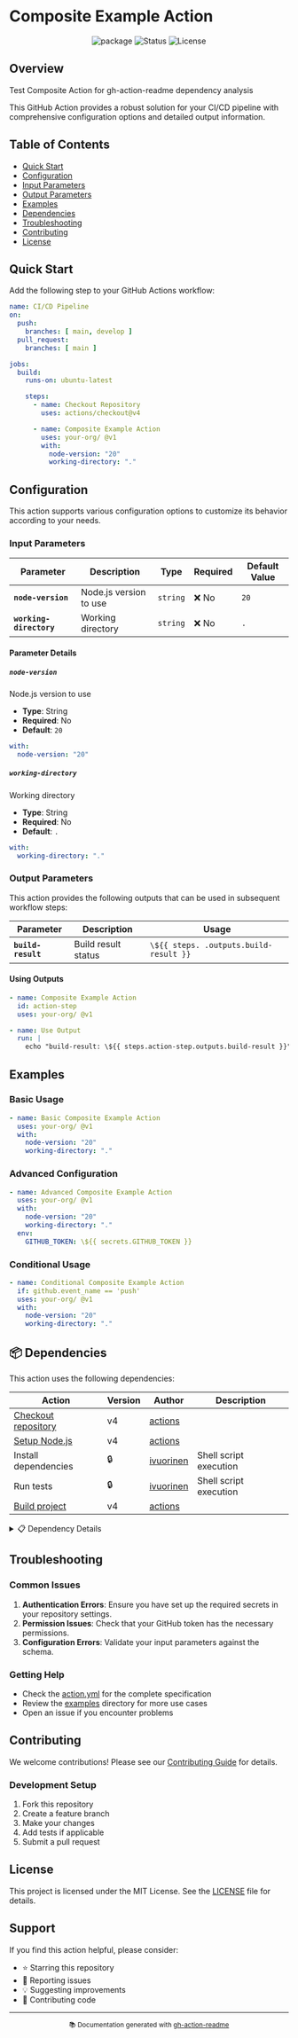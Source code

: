 # Composite Example Action


<div align="center">
  <img src="https://img.shields.io/badge/icon-package-blue" alt="package" />
  <img src="https://img.shields.io/badge/status-stable-brightgreen" alt="Status" />
  <img src="https://img.shields.io/badge/license-MIT-blue" alt="License" />
</div>


## Overview

Test Composite Action for gh-action-readme dependency analysis

This GitHub Action provides a robust solution for your CI/CD pipeline with comprehensive configuration options and detailed output information.

## Table of Contents

- [Quick Start](#quick-start)
- [Configuration](#configuration)
- [Input Parameters](#input-parameters)
- [Output Parameters](#output-parameters)
- [Examples](#examples)
- [Dependencies](#-dependencies)
- [Troubleshooting](#troubleshooting)
- [Contributing](#contributing)
- [License](#license)

## Quick Start

Add the following step to your GitHub Actions workflow:

```yaml
name: CI/CD Pipeline
on:
  push:
    branches: [ main, develop ]
  pull_request:
    branches: [ main ]

jobs:
  build:
    runs-on: ubuntu-latest

    steps:
      - name: Checkout Repository
        uses: actions/checkout@v4

      - name: Composite Example Action
        uses: your-org/ @v1
        with:
          node-version: "20"
          working-directory: "."
```

## Configuration

This action supports various configuration options to customize its behavior according to your needs.


### Input Parameters

| Parameter | Description | Type | Required | Default Value |
|-----------|-------------|------|----------|---------------|
| **`node-version`** | Node.js version to use | `string` | ❌ No | `20` |
| **`working-directory`** | Working directory | `string` | ❌ No | `.` |

#### Parameter Details


##### `node-version`

Node.js version to use

- **Type**: String
- **Required**: No
- **Default**: `20`

```yaml
with:
  node-version: "20"
```


##### `working-directory`

Working directory

- **Type**: String
- **Required**: No
- **Default**: `.`

```yaml
with:
  working-directory: "."
```





### Output Parameters

This action provides the following outputs that can be used in subsequent workflow steps:

| Parameter | Description | Usage |
|-----------|-------------|-------|
| **`build-result`** | Build result status | `\${{ steps. .outputs.build-result }}` |

#### Using Outputs

```yaml
- name: Composite Example Action
  id: action-step
  uses: your-org/ @v1

- name: Use Output
  run: |
    echo "build-result: \${{ steps.action-step.outputs.build-result }}"
```


## Examples

### Basic Usage

```yaml
- name: Basic Composite Example Action
  uses: your-org/ @v1
  with:
    node-version: "20"
    working-directory: "."
```

### Advanced Configuration

```yaml
- name: Advanced Composite Example Action
  uses: your-org/ @v1
  with:
    node-version: "20"
    working-directory: "."
  env:
    GITHUB_TOKEN: \${{ secrets.GITHUB_TOKEN }}
```

### Conditional Usage

```yaml
- name: Conditional Composite Example Action
  if: github.event_name == 'push'
  uses: your-org/ @v1
  with:
    node-version: "20"
    working-directory: "."
```


## 📦 Dependencies

This action uses the following dependencies:

| Action | Version | Author | Description |
|--------|---------|--------|-------------|
| [Checkout repository](https://github.com/marketplace/actions/checkout) | v4 | [actions](https://github.com/actions) |  |
| [Setup Node.js](https://github.com/marketplace/actions/setup-node) | v4 | [actions](https://github.com/actions) |  |
| Install dependencies | 🔒 | [ivuorinen](https://github.com/ivuorinen) | Shell script execution |
| Run tests | 🔒 | [ivuorinen](https://github.com/ivuorinen) | Shell script execution |
| [Build project](https://github.com/marketplace/actions/setup-node) | v4 | [actions](https://github.com/actions) |  |

<details>
<summary>📋 Dependency Details</summary>


### Checkout repository @ v4


- 📌 **Floating Version**: Using latest version (consider pinning for security)

- 👤 **Author**: [actions](https://github.com/actions)
- 🏪 **Marketplace**: [View on GitHub Marketplace](https://github.com/marketplace/actions/checkout)
- 📂 **Source**: [View Source](https://github.com/actions/checkout)

- **Configuration**:
  ```yaml
  with:
    fetch-depth: 0
    token: ${{ github.token }}
  ```



### Setup Node.js @ v4


- 📌 **Floating Version**: Using latest version (consider pinning for security)

- 👤 **Author**: [actions](https://github.com/actions)
- 🏪 **Marketplace**: [View on GitHub Marketplace](https://github.com/marketplace/actions/setup-node)
- 📂 **Source**: [View Source](https://github.com/actions/setup-node)

- **Configuration**:
  ```yaml
  with:
    cache: npm
    node-version: ${{ inputs.node-version }}
  ```



### Install dependencies


- 🔒 **Pinned Version**: Locked to specific version for security

- 👤 **Author**: [ivuorinen](https://github.com/ivuorinen)

- 📂 **Source**: [View Source](https://github.com/ivuorinen/gh-action-readme/blob/main/action.yml#L30)



### Run tests


- 🔒 **Pinned Version**: Locked to specific version for security

- 👤 **Author**: [ivuorinen](https://github.com/ivuorinen)

- 📂 **Source**: [View Source](https://github.com/ivuorinen/gh-action-readme/blob/main/action.yml#L40)



### Build project @ v4


- 📌 **Floating Version**: Using latest version (consider pinning for security)

- 👤 **Author**: [actions](https://github.com/actions)
- 🏪 **Marketplace**: [View on GitHub Marketplace](https://github.com/marketplace/actions/setup-node)
- 📂 **Source**: [View Source](https://github.com/actions/setup-node)

- **Configuration**:
  ```yaml
  with:
    node-version: ${{ inputs.node-version }}
  ```







### Same Repository Dependencies

- [Install dependencies](https://github.com/ivuorinen/gh-action-readme/blob/main/action.yml#L30) - Shell script execution

- [Run tests](https://github.com/ivuorinen/gh-action-readme/blob/main/action.yml#L40) - Shell script execution



</details>


## Troubleshooting

### Common Issues

1. **Authentication Errors**: Ensure you have set up the required secrets in your repository settings.
2. **Permission Issues**: Check that your GitHub token has the necessary permissions.
3. **Configuration Errors**: Validate your input parameters against the schema.

### Getting Help

- Check the [action.yml](./action.yml) for the complete specification
- Review the [examples](./examples/) directory for more use cases
- Open an issue if you encounter problems

## Contributing

We welcome contributions! Please see our [Contributing Guide](CONTRIBUTING.md) for details.

### Development Setup

1. Fork this repository
2. Create a feature branch
3. Make your changes
4. Add tests if applicable
5. Submit a pull request

## License

This project is licensed under the MIT License. See the [LICENSE](LICENSE) file for details.

## Support

If you find this action helpful, please consider:

- ⭐ Starring this repository
- 🐛 Reporting issues
- 💡 Suggesting improvements
- 🤝 Contributing code

---

<div align="center">
  <sub>📚 Documentation generated with <a href="https://github.com/ivuorinen/gh-action-readme">gh-action-readme</a></sub>
</div>
